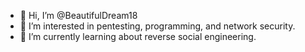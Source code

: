 - 👋 Hi, I’m @BeautifulDream18
- 👀 I’m interested in pentesting, programming, and network security.
- 🌱 I’m currently learning about reverse social engineering.

<!---
BeautifulDream18/BeautifulDream18 is a ✨ special ✨ repository because its `README.md` (this file) appears on your GitHub profile.
You can click the Preview link to take a look at your changes.
--->

